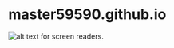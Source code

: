 # master59590.github.io
![alt text for screen readers](/path/to/20231011_095833.jpg "Text to show on mouseover").

